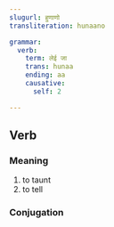 ```yaml
---
slugurl: हुणाणो
transliteration: hunaano

grammar: 
  verb:
    term: लेई जा
    trans: hunaa
    ending: aa
    causative:
      self: 2

---
```


## Verb

### Meaning

<word-meanings>

1. to taunt
2. to tell

</word-meanings>

### Conjugation

<verb-conj :grammar="grammar"></verb-conj>
